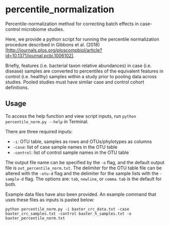 # percentile_normalization
Percentile-normalization method for correcting batch effects in case-control microbiome studies.

Here, we provide a python script for running the percentile normalization procedure described in Gibbons et al. (2018) [http://journals.plos.org/ploscompbiol/article?id=10.1371/journal.pcbi.1006102].

Briefly, features (i.e. bacterial taxon relative abundances) in case (i.e. disease) samples are converted to percentiles of the equivalent features in control (i.e. healthy) samples within a study prior to pooling data across studies. Pooled studies must have similar case and control cohort definitions.

## Usage

To access the help function and view script inputs, run `python percentile_norm.py --help` in Terminal.

There are three required inputs:
* `-i`: OTU table, samples as rows and OTUs/phylotypes as columns
* `-case`: list of case sample names in the OTU table
* `-control`: list of control sample names in the OTU table

The output file name can be specified by the `-o` flag, and the default output file is `out_percentile_norm.txt`.
The delimiter for the OTU table file can be altered with the `-otu-d` flag and the delimiter for the sample lists with the `-sample-d` flag.
The options are: `tab`, `newline`, or `comma`. `tab` is the default for both.

Example data files have also been provided. An example command that uses these files as inputs is pasted below:

```
python percentile_norm.py -i baxter_crc_data.txt -case baxter_crc_samples.txt -control baxter_h_samples.txt -o baxter_percentile_norm.txt
```
